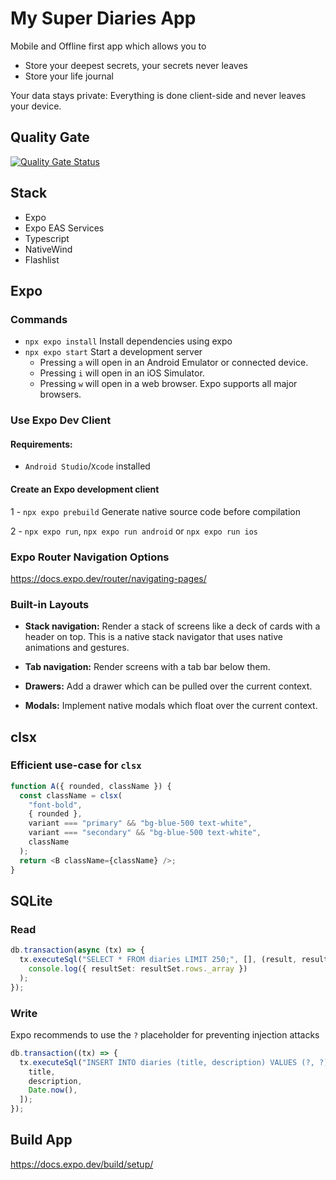 # My Super Diaries App

Mobile and Offline first app which allows you to

- Store your deepest secrets, your secrets never leaves
- Store your life journal

Your data stays private: Everything is done client-side and never leaves your device.

## Quality Gate

[![Quality Gate Status](https://sonarcloud.io/api/project_badges/measure?project=ipr0310_my-super-diaries&metric=alert_status)](https://sonarcloud.io/summary/new_code?id=ipr0310_my-super-diaries)

## Stack

- Expo
- Expo EAS Services
- Typescript
- NativeWind
- Flashlist

## Expo

### Commands

- `npx expo install` Install dependencies using expo
- `npx expo start` Start a development server
  - Pressing `a` will open in an Android Emulator or connected device.
  - Pressing `i` will open in an iOS Simulator.
  - Pressing `w` will open in a web browser. Expo supports all major browsers.

### Use Expo Dev Client

#### Requirements:

- `Android Studio`/`Xcode` installed

#### Create an Expo development client

1 - `npx expo prebuild` Generate native source code before compilation

2 - `npx expo run`, `npx expo run android` or `npx expo run ios`

### Expo Router Navigation Options

https://docs.expo.dev/router/navigating-pages/

### Built-in Layouts

- **Stack navigation:** Render a stack of screens like a deck of cards with a header on top. This is a native stack navigator that uses native animations and gestures.

- **Tab navigation:** Render screens with a tab bar below them.

- **Drawers:** Add a drawer which can be pulled over the current context.

- **Modals:** Implement native modals which float over the current context.

## clsx

### Efficient use-case for `clsx`

```typescript
function A({ rounded, className }) {
  const className = clsx(
    "font-bold",
    { rounded },
    variant === "primary" && "bg-blue-500 text-white",
    variant === "secondary" && "bg-blue-500 text-white",
    className
  );
  return <B className={className} />;
}
```

## SQLite

### Read

```typescript
db.transaction(async (tx) => {
  tx.executeSql("SELECT * FROM diaries LIMIT 250;", [], (result, resultSet) =>
    console.log({ resultSet: resultSet.rows._array })
  );
});
```

### Write

Expo recommends to use the `?` placeholder for preventing injection attacks

```typescript
db.transaction((tx) => {
  tx.executeSql("INSERT INTO diaries (title, description) VALUES (?, ?);", [
    title,
    description,
    Date.now(),
  ]);
});
```

## Build App

https://docs.expo.dev/build/setup/
